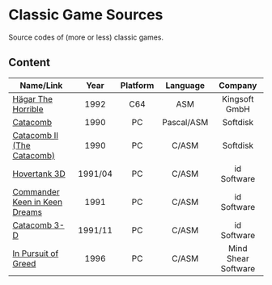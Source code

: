 # Classic Game Sources

Source codes of (more or less) classic games.

## Content

| Name/Link                                                                                                 |  Year   | Platform |  Language  |       Company       |
| --------------------------------------------------------------------------------------------------------- | :-----: | :------: | :--------: | :-----------------: |
| [Hägar The Horrible](https://github.com/commercial-game-sources/hagar_the_horrible)                       |  1992   |   C64    |    ASM     |    Kingsoft GmbH    |
| [Catacomb](https://github.com/commercial-game-sources/catacomb)                                           |  1990   |    PC    | Pascal/ASM |      Softdisk       |
| [Catacomb II (The Catacomb)](https://github.com/commercial-game-sources/catacomb_ii)                      |  1990   |    PC    |   C/ASM    |      Softdisk       |
| [Hovertank 3D](https://github.com/commercial-game-sources/hovertank_3d)                                   | 1991/04 |    PC    |   C/ASM    |     id Software     |
| [Commander Keen in Keen Dreams](https://github.com/commercial-game-sources/commander_keen_in_keen_dreams) |  1991   |    PC    |   C/ASM    |     id Software     |
| [Catacomb 3-D](https://github.com/commercial-game-sources/catacomb_3d)                                    | 1991/11 |    PC    |   C/ASM    |     id Software     |
| [In Pursuit of Greed](https://github.com/commercial-game-sources/in_pursuit_of_greed)                     |  1996   |    PC    |   C/ASM    | Mind Shear Software |
